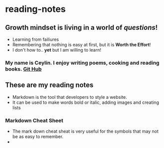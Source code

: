 # reading-notes


## Growth mindset is living in a world of *questions*!
- Learning from failiures 
- Remembering that nothing is easy at first, but it is **Worth the Effort**!
- I don't how to.. **yet** but I am willing to learn!


### My name is Ceylin. I enjoy writing poems, cooking and reading books. [Git Hub](https://github.com/CeylinBrooks)


## These are my reading notes

* Markdown is the tool that developers to style a website.
* It can be used to make words bold or italic, adding images and creating lists 


### Markdown Cheat Sheet

* The mark down cheat sheat is very useful for the symbols that may not be as easy to remember.
* 

